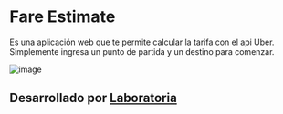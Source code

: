 # Fare Estimate
Es una aplicación web que te permite calcular la tarifa con el api Uber. Simplemente ingresa un punto de partida y un destino para comenzar.

![image](https://user-images.githubusercontent.com/32288071/38654207-beba9348-3dd3-11e8-8a06-d9cd73dd5315.png)

## Desarrollado por [Laboratoria](http://laboratoria.la)